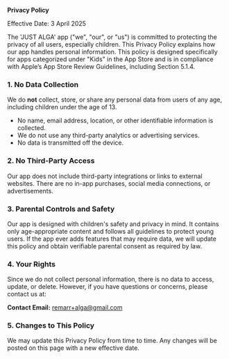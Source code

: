**Privacy Policy**

Effective Date: 3 April 2025

The 'JUST ALGA' app ("we", "our", or "us") is committed to protecting the privacy of all users, especially children. This Privacy Policy explains how our app handles personal information. This policy is designed specifically for apps categorized under "Kids" in the App Store and is in compliance with Apple’s App Store Review Guidelines, including Section 5.1.4.

### 1. **No Data Collection**

We do **not** collect, store, or share any personal data from users of any age, including children under the age of 13.  
- No name, email address, location, or other identifiable information is collected.  
- We do not use any third-party analytics or advertising services.  
- No data is transmitted off the device.

### 2. **No Third-Party Access**

Our app does not include third-party integrations or links to external websites. There are no in-app purchases, social media connections, or advertisements.

### 3. **Parental Controls and Safety**

Our app is designed with children's safety and privacy in mind. It contains only age-appropriate content and follows all guidelines to protect young users. If the app ever adds features that may require data, we will update this policy and obtain verifiable parental consent as required by law.

### 4. **Your Rights**

Since we do not collect personal information, there is no data to access, update, or delete. However, if you have questions or concerns, please contact us at:

**Contact Email:** remarr+alga@gmail.com

### 5. **Changes to This Policy**

We may update this Privacy Policy from time to time. Any changes will be posted on this page with a new effective date.
